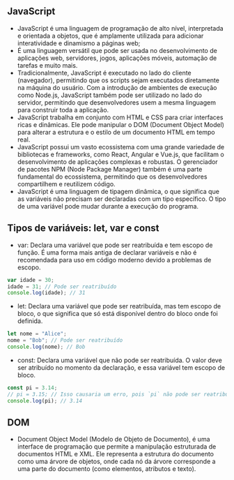 ## JavaScript
- JavaScript é uma linguagem de programação de alto nível, interpretada e orientada a objetos, que é amplamente utilizada para adicionar interatividade e dinamismo a páginas web;
- É uma linguagem versátil que pode ser usada no desenvolvimento de aplicações web, servidores, jogos, aplicações móveis, automação de tarefas e muito mais.
- Tradicionalmente, JavaScript é executado no lado do cliente (navegador), permitindo que os scripts sejam executados diretamente na máquina do usuário. Com a introdução de ambientes de execução como Node.js, JavaScript também pode ser utilizado no lado do servidor, permitindo que desenvolvedores usem a mesma linguagem para construir toda a aplicação.
- JavaScript trabalha em conjunto com HTML e CSS para criar interfaces ricas e dinâmicas. Ele pode manipular o DOM (Document Object Model) para alterar a estrutura e o estilo de um documento HTML em tempo real.
- JavaScript possui um vasto ecossistema com uma grande variedade de bibliotecas e frameworks, como React, Angular e Vue.js, que facilitam o desenvolvimento de aplicações complexas e robustas. O gerenciador de pacotes NPM (Node Package Manager) também é uma parte fundamental do ecossistema, permitindo que os desenvolvedores compartilhem e reutilizem código.
- JavaScript é uma linguagem de tipagem dinâmica, o que significa que as variáveis não precisam ser declaradas com um tipo específico. O tipo de uma variável pode mudar durante a execução do programa.

## Tipos de variáveis: let, var e const
- var: Declara uma variável que pode ser reatribuída e tem escopo de função. É uma forma mais antiga de declarar variáveis e não é recomendada para uso em código moderno devido a problemas de escopo.
```javascript
var idade = 30;
idade = 31; // Pode ser reatribuído
console.log(idade); // 31

```
- let: Declara uma variável que pode ser reatribuída, mas tem escopo de bloco, o que significa que só está disponível dentro do bloco onde foi definida.
```javascript
let nome = "Alice";
nome = "Bob"; // Pode ser reatribuído
console.log(nome); // Bob
```
- const: Declara uma variável que não pode ser reatribuída. O valor deve ser atribuído no momento da declaração, e essa variável tem escopo de bloco.
```javascript
const pi = 3.14;
// pi = 3.15; // Isso causaria um erro, pois `pi` não pode ser reatribuído
console.log(pi); // 3.14

```
## DOM
- Document Object Model (Modelo de Objeto de Documento), é uma interface de programação que permite a manipulação estruturada de documentos HTML e XML. Ele representa a estrutura do documento como uma árvore de objetos, onde cada nó da árvore corresponde a uma parte do documento (como elementos, atributos e texto).
